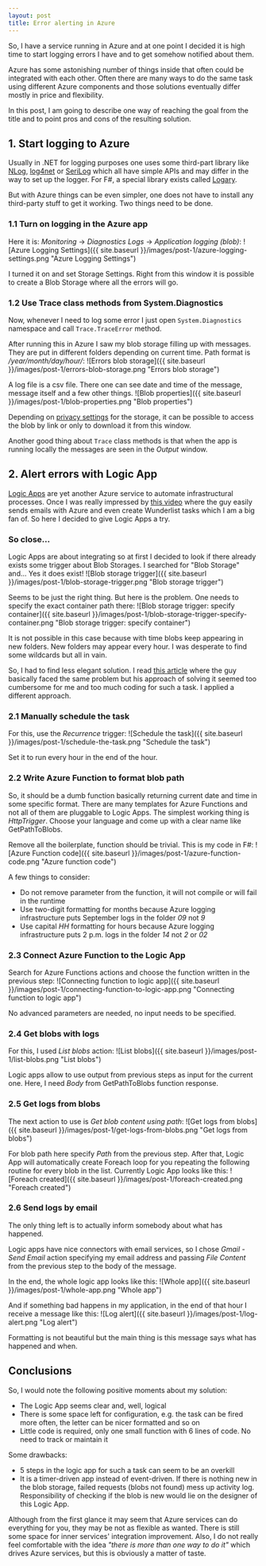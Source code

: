 ```yaml
---
layout: post
title: Error alerting in Azure
---
```


So, I have a service running in Azure and at one point I decided it is high time to start logging errors I have and to get somehow notified about them.

Azure has some astonishing number of things inside that often could be integrated with each other. Often there are many ways to do the same task using different Azure components and those solutions eventually differ mostly in price and flexibility. 

In this post, I am going to describe one way of reaching the goal from the title and to point pros and cons of the resulting solution.

## 1. Start logging to Azure

Usually in .NET for logging purposes one uses some third-part library like [NLog](http://nlog-project.org/), [log4net](https://logging.apache.org/log4net/) or [SeriLog](https://serilog.net/) which all have simple APIs and may differ in the way to set up the logger. For F#, a special library exists called [Logary](https://github.com/logary/logary). 

But with Azure things can be even simpler, one does not have to install any third-party stuff to get it working. Two things need to be done.

### 1.1 Turn on logging in the Azure app

Here it is: _Monitoring_ -> _Diagnostics Logs_ -> _Application logging (blob)_:
![Azure Logging Settings]({{ site.baseurl }}/images/post-1/azure-logging-settings.png "Azure Logging Settings")

I turned it on and set Storage Settings. Right from this window it is possible to create a Blob Storage where all the errors will go.

### 1.2 Use Trace class methods from System.Diagnostics

Now, whenever I need to log some error I just open `System.Diagnostics` namespace and call `Trace.TraceError` method.

After running this in Azure I saw my blob storage filling up with messages. They are put in different folders depending on current time. Path format is _/year/month/day/hour/_:
![Errors blob storage]({{ site.baseurl }}/images/post-1/errors-blob-storage.png "Errors blob storage")

A log file is a csv file. There one can see date and time of the message, message itself and a few other things.
![Blob properties]({{ site.baseurl }}/images/post-1/blob-properties.png "Blob properties")

Depending on [privacy settings](https://docs.microsoft.com/en-us/azure/storage/blobs/storage-manage-access-to-resources) for the storage, it can be possible to access the blob by link or only to download it from this window. 

Another good thing about `Trace` class methods is that when the app is running locally the messages are seen in the _Output_ window.

## 2. Alert errors with Logic App

[Logic Apps](https://docs.microsoft.com/en-us/azure/logic-apps/logic-apps-what-are-logic-apps) are yet another Azure service to automate infrastructural processes. Once I was really impressed by [this video](https://www.youtube.com/watch?v=faIvOYpcUq4) where the guy easily sends emails with Azure and even create Wunderlist tasks which I am a big fan of. So here I decided to give Logic Apps a try.

### So close...

Logic Apps are about integrating so at first I decided to look if there already exists some trigger about Blob Storages. I searched for "Blob Storage" and... Yes it does exist!
![Blob storage trigger]({{ site.baseurl }}/images/post-1/blob-storage-trigger.png "Blob storage trigger")

Seems to be just the right thing. But here is the problem. One needs to specify the exact container path there:
![Blob storage trigger: specify container]({{ site.baseurl }}/images/post-1/blob-storage-trigger-specify-container.png "Blob storage trigger: specify container")

It is not possible in this case because with time blobs keep appearing in new folders. New folders may appear every hour. I was desperate to find some wildcards but all in vain. 

So, I had to find less elegant solution. I read [this article](http://www.chrisjohnson.io/2016/04/24/parsing-azure-blob-storage-logs-using-azure-functions/) where the guy basically faced the same problem but his approach of solving it seemed too cumbersome for me and too much coding for such a task. I applied a different approach.

### 2.1 Manually schedule the task

For this, use the _Recurrence_ trigger:
![Schedule the task]({{ site.baseurl }}/images/post-1/schedule-the-task.png "Schedule the task")

Set it to run every hour in the end of the hour.

### 2.2 Write Azure Function to format blob path

So, it should be a dumb function basically returning current date and time in some specific format. There are many templates for Azure Functions and not all of them are pluggable to Logic Apps. The simplest working thing is _HttpTrigger_. Choose your language and come up with a clear name like GetPathToBlobs.

Remove all the boilerplate, function should be trivial. This is my code in F#:
![Azure Function code]({{ site.baseurl }}/images/post-1/azure-function-code.png "Azure function code")

A few things to consider:
* Do not remove parameter from the function, it will not compile or will fail in the runtime
* Use two-digit formatting for months because Azure logging infrastructure puts September logs in the folder _09_ not _9_
* Use capital _HH_ formatting for hours because Azure logging infrastructure puts 2 p.m. logs in the folder _14_ not _2_ or _02_

### 2.3 Connect Azure Function to the Logic App

Search for Azure Functions actions and choose the function written in the previous step:
![Connecting function to logic app]({{ site.baseurl }}/images/post-1/connecting-function-to-logic-app.png "Connecting function to logic app")

No advanced parameters are needed, no input needs to be specified.

### 2.4 Get blobs with logs

For this, I used _List blobs_ action:
![List blobs]({{ site.baseurl }}/images/post-1/list-blobs.png "List blobs")

Logic apps allow to use output from previous steps as input for the current one. Here, I need _Body_ from GetPathToBlobs function response.

### 2.5 Get logs from blobs

The next action to use is _Get blob content using path_:
![Get logs from blobs]({{ site.baseurl }}/images/post-1/get-logs-from-blobs.png "Get logs from blobs")

For blob path here specify _Path_ from the previous step. After that, Logic App will automatically create Foreach loop for you repeating the following routine for every blob in the list. Currently Logic App looks like this:
![Foreach created]({{ site.baseurl }}/images/post-1/foreach-created.png "Foreach created")

### 2.6 Send logs by email

The only thing left is to actually inform somebody about what has happened. 

Logic apps have nice connectors with email services, so I chose _Gmail - Send Email_ action specifying my email address and passing _File Content_ from the previous step to the body of the message.

In the end, the whole logic app looks like this:
![Whole app]({{ site.baseurl }}/images/post-1/whole-app.png "Whole app")

And if something bad happens in my application, in the end of that hour I receive a message like this:
![Log alert]({{ site.baseurl }}/images/post-1/log-alert.png "Log alert")

Formatting is not beautiful but the main thing is this message says what has happened and when.

## Conclusions

So, I would note the following positive moments about my solution:
* The Logic App seems clear and, well, logical
* There is some space left for configuration, e.g. the task can be fired more often, the letter can be nicer formatted and so on
* Little code is required, only one small function with 6 lines of code. No need to track or maintain it

Some drawbacks:
* 5 steps in the logic app for such a task can seem to be an overkill
* It is a timer-driven app instead of event-driven. If there is nothing new in the blob storage, failed requests (blobs not found) mess up activity log. Responsibility of checking if the blob is new would lie on the designer of this Logic App.

Although from the first glance it may seem that Azure services can do everything for you, they may be not as flexible as wanted. There is still some space for inner services' integration improvement. Also, I do not really feel comfortable with the idea _"there is more than one way to do it"_ which drives Azure services, but this is obviously a matter of taste.
